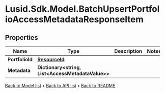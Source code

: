 # Lusid.Sdk.Model.BatchUpsertPortfolioAccessMetadataResponseItem

## Properties

Name | Type | Description | Notes
------------ | ------------- | ------------- | -------------
**PortfolioId** | [**ResourceId**](ResourceId.md) |  | 
**Metadata** | **Dictionary&lt;string, List&lt;AccessMetadataValue&gt;&gt;** |  | 

[Back to Model list](../README.md#documentation-for-models) &#8226; [Back to API list](../README.md#documentation-for-api-endpoints) &#8226; [Back to README](../README.md)

